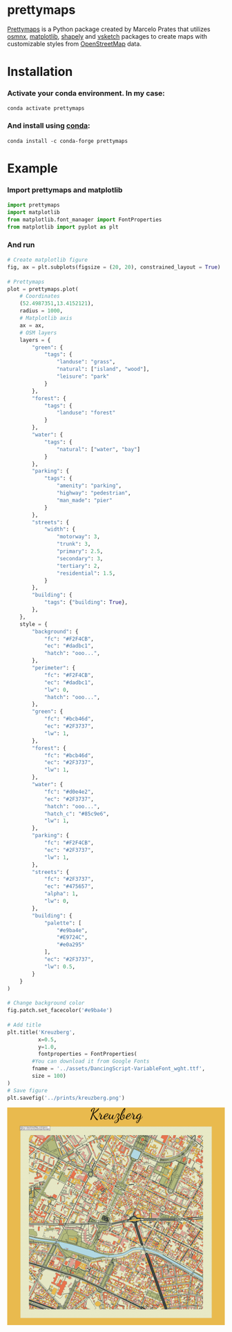 # prettymaps

[Prettymaps](https://github.com/marceloprates/prettymaps) is a Python package created by Marcelo Prates that utilizes [osmnx](https://github.com/gboeing/osmnx), [matplotlib](https://matplotlib.org/), [shapely](https://shapely.readthedocs.io/en/stable/index.html) and [vsketch](https://github.com/abey79/vsketch) packages to create maps with customizable styles from [OpenStreetMap](https://www.openstreetmap.org/#map=12/11.0733/106.3078) data.


# Installation

### Activate your conda environment. In my case: 

```
conda activate prettymaps

```

### And install using [conda](https://anaconda.org/conda-forge/prettymaps):

```
conda install -c conda-forge prettymaps

```

# Example 

### Import prettymaps and matplotlib

```python
import prettymaps
import matplotlib
from matplotlib.font_manager import FontProperties
from matplotlib import pyplot as plt

```
### And run

```python
# Create matplotlib figure
fig, ax = plt.subplots(figsize = (20, 20), constrained_layout = True)

# Prettymaps
plot = prettymaps.plot(
    # Coordinates 
    (52.4987351,13.4152121),
    radius = 1000,
    # Matplotlib axis
    ax = ax,
    # OSM layers 
    layers = {
        "green": {
            "tags": {
                "landuse": "grass",
                "natural": ["island", "wood"],
                "leisure": "park"
            }
        },
        "forest": {
            "tags": {
                "landuse": "forest"
            }
        },
        "water": {
            "tags": {
                "natural": ["water", "bay"]
            }
        },
        "parking": {
            "tags": {
                "amenity": "parking",
                "highway": "pedestrian",
                "man_made": "pier"
            }
        },
        "streets": {
            "width": { 
                "motorway": 3,
                "trunk": 3,
                "primary": 2.5,
                "secondary": 3,
                "tertiary": 2,
                "residential": 1.5,
            }
        },
        "building": {
            "tags": {"building": True},
        },
    },
    style = {
        "background": {
            "fc": "#F2F4CB",
            "ec": "#dadbc1",
            "hatch": "ooo...",
        },
        "perimeter": {
            "fc": "#F2F4CB",
            "ec": "#dadbc1",
            "lw": 0,
            "hatch": "ooo...",
        },
        "green": {
            "fc": "#bcb46d", 
            "ec": "#2F3737",
            "lw": 1,
        },
        "forest": {
            "fc": "#bcb46d", 
            "ec": "#2F3737",
            "lw": 1,
        },
        "water": {
            "fc": "#d0e4e2", 
            "ec": "#2F3737",
            "hatch": "ooo...",
            "hatch_c": "#85c9e6",
            "lw": 1,
        },
        "parking": {
            "fc": "#F2F4CB",
            "ec": "#2F3737",
            "lw": 1,
        },
        "streets": {
            "fc": "#2F3737",
            "ec": "#475657",
            "alpha": 1,
            "lw": 0,
        },
        "building": {
            "palette": [
                "#e9ba4e", 
                "#E9724C",
                "#e0a295"
            ],
            "ec": "#2F3737",
            "lw": 0.5,
        }
    }
)

# Change background color
fig.patch.set_facecolor('#e9ba4e')

# Add title
plt.title('Kreuzberg', 
          x=0.5, 
          y=1.0,
          fontproperties = FontProperties(
        #You can download it from Google Fonts 
        fname = '../assets/DancingScript-VariableFont_wght.ttf',
        size = 100)
)
# Save figure
plt.savefig('../prints/kreuzberg.png')

```

![png](prints/kreuzberg.png)
